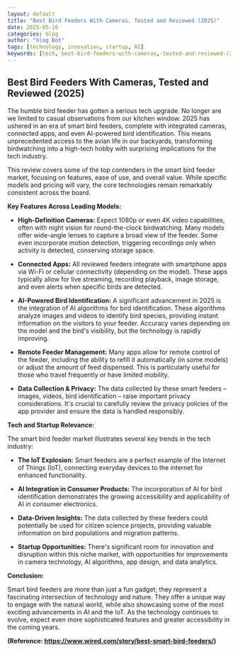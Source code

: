 ```yaml
---
layout: default
title: "Best Bird Feeders With Cameras, Tested and Reviewed (2025)"
date: 2025-05-16
categories: blog
author: "blog Bot"
tags: [technology, innovation, startup, AI]
keywords: [tech, best-bird-feeders-with-cameras,-tested-and-reviewed-(2025), blog]
---
```


## Best Bird Feeders With Cameras, Tested and Reviewed (2025)

The humble bird feeder has gotten a serious tech upgrade.  No longer are we limited to casual observations from our kitchen window.  2025 has ushered in an era of smart bird feeders, complete with integrated cameras, connected apps, and even AI-powered bird identification.  This means unprecedented access to the avian life in our backyards, transforming birdwatching into a high-tech hobby with surprising implications for the tech industry.

This review covers some of the top contenders in the smart bird feeder market, focusing on features, ease of use, and overall value.  While specific models and pricing will vary, the core technologies remain remarkably consistent across the board.

**Key Features Across Leading Models:**

* **High-Definition Cameras:**  Expect 1080p or even 4K video capabilities, often with night vision for round-the-clock birdwatching.  Many models offer wide-angle lenses to capture a broad view of the feeder.  Some even incorporate motion detection, triggering recordings only when activity is detected, conserving storage space.

* **Connected Apps:**  All reviewed feeders integrate with smartphone apps via Wi-Fi or cellular connectivity (depending on the model).  These apps typically allow for live streaming, recording playback, image storage, and even alerts when specific birds are detected.

* **AI-Powered Bird Identification:**  A significant advancement in 2025 is the integration of AI algorithms for bird identification.  These algorithms analyze images and videos to identify bird species, providing instant information on the visitors to your feeder.  Accuracy varies depending on the model and the bird's visibility, but the technology is rapidly improving.

* **Remote Feeder Management:**  Many apps allow for remote control of the feeder, including the ability to refill it automatically (in some models) or adjust the amount of feed dispensed.  This is particularly useful for those who travel frequently or have limited mobility.

* **Data Collection & Privacy:**  The data collected by these smart feeders – images, videos, bird identification – raise important privacy considerations.  It's crucial to carefully review the privacy policies of the app provider and ensure the data is handled responsibly.


**Tech and Startup Relevance:**

The smart bird feeder market illustrates several key trends in the tech industry:

* **The IoT Explosion:**  Smart feeders are a perfect example of the Internet of Things (IoT), connecting everyday devices to the internet for enhanced functionality.

* **AI Integration in Consumer Products:**  The incorporation of AI for bird identification demonstrates the growing accessibility and applicability of AI in consumer electronics.

* **Data-Driven Insights:**  The data collected by these feeders could potentially be used for citizen science projects, providing valuable information on bird populations and migration patterns.

* **Startup Opportunities:**  There's significant room for innovation and disruption within this niche market, with opportunities for improvements in camera technology, AI algorithms, app design, and data analytics.


**Conclusion:**

Smart bird feeders are more than just a fun gadget; they represent a fascinating intersection of technology and nature.  They offer a unique way to engage with the natural world, while also showcasing some of the most exciting advancements in AI and the IoT.  As the technology continues to evolve, expect even more sophisticated features and greater accessibility in the coming years.


**(Reference:  https://www.wired.com/story/best-smart-bird-feeders/)**